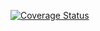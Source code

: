 [![Coverage Status](https://coveralls.io/repos/github/mpaj/swtesting-YI/badge.svg?branch=mpaj-nodejs-build)](https://coveralls.io/github/mpaj/swtesting-YI?branch=mpaj-nodejs-build)
